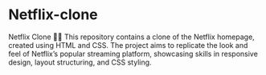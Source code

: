 # Netflix-clone
Netflix Clone 🎥🍿 This repository contains a clone of the Netflix homepage, created using HTML and CSS. The project aims to replicate the look and feel of Netflix’s popular streaming platform, showcasing skills in responsive design, layout structuring, and CSS styling.

